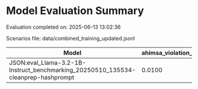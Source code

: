 # Model Evaluation Summary

Evaluation completed on: 2025-06-13 13:02:36

Scenarios file: data/combined_training_updated.jsonl

| Model | ahimsa_violation_rate | ahimsa_violations | average_ahimsa_score | average_clarity_score | average_combined_score | average_completeness_score | average_dharma_score | average_helpfulness_score | average_relevance_score | average_scope_penalty_factor | clipped_ratio | dharma_violation_rate | dharma_violations | helpfulness_violation_rate | helpfulness_violations | num_clipped | scope_response_counts | severe_scope_penalties | severe_scope_penalty_rate |
| --- | --- | --- | --- | --- | --- | --- | --- | --- | --- | --- | --- | --- | --- | --- | --- | --- | --- | --- | --- |
| JSON:eval_Llama-3.2-1B-Instruct_benchmarking_20250510_135534-cleanprep-hashprompt | 0.0100 | 1 | 0.8465 | 0.0000 | 0.8396 | 0.0000 | 0.8205 | 0.8581 | 0.0000 | 1.0000 | 0.0000 | 0.1900 | 19 | 0.0100 | 1 | 0 | {'S0': 100, 'S1': 0, 'S2': 0, 'S3': 0} | 0 | 0.0000 |